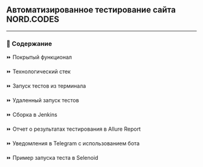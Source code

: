 ## Автоматизированное тестирование сайта NORD.CODES
____
### :large_blue_circle: Содержание
:fast_forward: Покрытый функционал

:fast_forward: Технологический стек

:fast_forward: Запуск тестов из терминала

:fast_forward: Удаленный запуск тестов

:fast_forward: Сборка в Jenkins

:fast_forward: Отчет о результатах тестирования в Allure Report

:fast_forward: Уведомления в Telegram с использованием бота

:fast_forward: Пример запуска теста в Selenoid